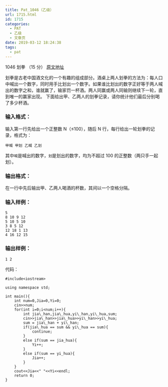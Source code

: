 ```yaml
---
title: Pat_1046（乙级）
url: 1715.html
id: 1715
categories:
  - PAT
  - 乙级
  - 文章页
date: 2019-03-12 18:24:38
tags:
  - pat
---
```


1046 划拳 （15 分） [原文地址](https://pintia.cn/problem-sets/994805260223102976/problems/994805277847568384)

划拳是古老中国酒文化的一个有趣的组成部分。酒桌上两人划拳的方法为：每人口中喊出一个数字，同时用手比划出一个数字。如果谁比划出的数字正好等于两人喊出的数字之和，谁就赢了，输家罚一杯酒。两人同赢或两人同输则继续下一轮，直到唯一的赢家出现。 下面给出甲、乙两人的划拳记录，请你统计他们最后分别喝了多少杯酒。

### 输入格式：

输入第一行先给出一个正整数 N（≤100），随后 N 行，每行给出一轮划拳的记录，格式为：

    甲喊 甲划 乙喊 乙划
    

其中`喊`是喊出的数字，`划`是划出的数字，均为不超过 100 的正整数（两只手一起划）。

### 输出格式：

在一行中先后输出甲、乙两人喝酒的杯数，其间以一个空格分隔。

### 输入样例：

    5
    8 10 9 12
    5 10 5 10
    3 8 5 12
    12 18 1 13
    4 16 12 15
    

### 输出样例：

    1 2

代码：
```
#include<iostream>

using namespace std;

int main(){
    int num=0,Jia=0,Yi=0;
    cin>>num;
    for(int i=0;i<num;i++){
        int jia\_han,jia\_hua,yi\_han,yi\_hua,sum;
        cin>>jia\_han>>jia\_hua>>yi\_han>>yi\_hua;
        sum = jia\_han + yi\_han;
        if(jia\_hua == sum && yi\_hua == sum){
            continue;
        }
        else if(sum == jia_hua){
            Yi++;
        }
        else if(sum == yi_hua){
            Jia++;
        }
    }
    cout<<Jia<<" "<<Yi<<endl;
    return 0;
}
```